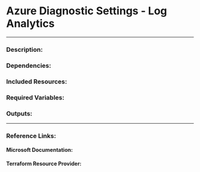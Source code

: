 # Azure Diagnostic Settings - Log Analytics  
---  
### Description:  

### Dependencies:  

### Included Resources:  

### Required Variables:  

### Outputs:  

--- 

### Reference Links:  

####  Microsoft Documentation:  

####  Terraform Resource Provider:  
